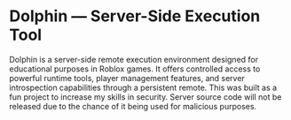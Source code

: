 # Dolphin — Server-Side Execution Tool

Dolphin is a server-side remote execution environment designed for educational purposes in Roblox games. It offers controlled access to powerful runtime tools, player management features, and server introspection capabilities through a persistent remote. This was built as a fun project to increase my skills in security. Server source code will not be released due to the chance of it being used for malicious purposes.
